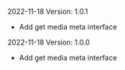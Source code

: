 2022-11-18 Version: 1.0.1
- Add get media meta interface

2022-11-18 Version: 1.0.0
- Add get media meta interface


